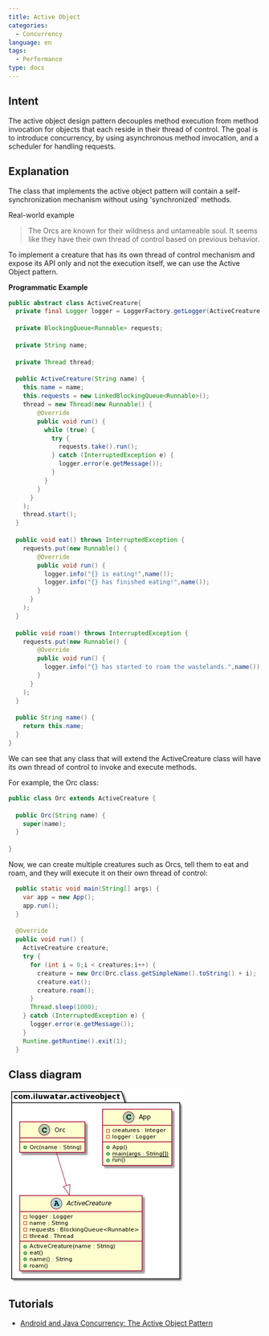 ```yaml
---
title: Active Object
categories:
  - Concurrency
language: en
tags:
  - Performance
type: docs
---
```



## Intent
The active object design pattern decouples method execution from method invocation for objects that each reside in their thread of control. The goal is to introduce concurrency, by using asynchronous method invocation, and a scheduler for handling requests.

## Explanation

The class that implements the active object pattern will contain a self-synchronization mechanism without using 'synchronized' methods.

Real-world example

>The Orcs are known for their wildness and untameable soul. It seems like they have their own thread of control based on previous behavior.

To implement a creature that has its own thread of control mechanism and expose its API only and not the execution itself, we can use the Active Object pattern.


**Programmatic Example**

```java
public abstract class ActiveCreature{
  private final Logger logger = LoggerFactory.getLogger(ActiveCreature.class.getName());

  private BlockingQueue<Runnable> requests;
  
  private String name;
  
  private Thread thread;

  public ActiveCreature(String name) {
    this.name = name;
    this.requests = new LinkedBlockingQueue<Runnable>();
    thread = new Thread(new Runnable() {
        @Override
        public void run() {
          while (true) {
            try {
              requests.take().run();
            } catch (InterruptedException e) { 
              logger.error(e.getMessage());
            }
          }
        }
      }
    );
    thread.start();
  }
  
  public void eat() throws InterruptedException {
    requests.put(new Runnable() {
        @Override
        public void run() { 
          logger.info("{} is eating!",name());
          logger.info("{} has finished eating!",name());
        }
      }
    );
  }

  public void roam() throws InterruptedException {
    requests.put(new Runnable() {
        @Override
        public void run() { 
          logger.info("{} has started to roam the wastelands.",name());
        }
      }
    );
  }
  
  public String name() {
    return this.name;
  }
}
```

We can see that any class that will extend the ActiveCreature class will have its own thread of control to invoke and execute methods.

For example, the Orc class:

```java
public class Orc extends ActiveCreature {

  public Orc(String name) {
    super(name);
  }

}
```

Now, we can create multiple creatures such as Orcs, tell them to eat and roam, and they will execute it on their own thread of control:

```java
  public static void main(String[] args) {  
    var app = new App();
    app.run();
  }
  
  @Override
  public void run() {
    ActiveCreature creature;
    try {
      for (int i = 0;i < creatures;i++) {
        creature = new Orc(Orc.class.getSimpleName().toString() + i);
        creature.eat();
        creature.roam();
      }
      Thread.sleep(1000);
    } catch (InterruptedException e) {
      logger.error(e.getMessage());
    }
    Runtime.getRuntime().exit(1);
  }
```

## Class diagram

![alt text](./etc/active-object.urm.png "Active Object class diagram")

## Tutorials

* [Android and Java Concurrency: The Active Object Pattern](https://www.youtube.com/watch?v=Cd8t2u5Qmvc)